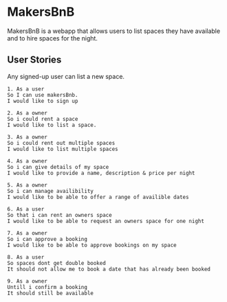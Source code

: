 # MakersBnB

MakersBnB is a webapp that allows users to list spaces they have available and to hire spaces for the night.

## User Stories
Any signed-up user can list a new space.
```
1. As a user
So I can use makersBnb.
I would like to sign up
```
```
2. As a owner
So i could rent a space
I would like to list a space.
```
```
3. As a owner
So i could rent out multiple spaces
I would like to list multiple spaces
```
```
4. As a owner
So i can give details of my space
I would like to provide a name, description & price per night
```
```
5. As a owner
So i can manage availibility
I would like to be able to offer a range of availible dates
```
```
6. As a user
So that i can rent an owners space
I would like to be able to request an owners space for one night
```
```
7. As a owner
So i can approve a booking
I would like to be able to approve bookings on my space
```
```
8. As a user
So spaces dont get double booked
It should not allow me to book a date that has already been booked
```
```
9. As a owner
Untill i confirm a booking
It should still be available
```
